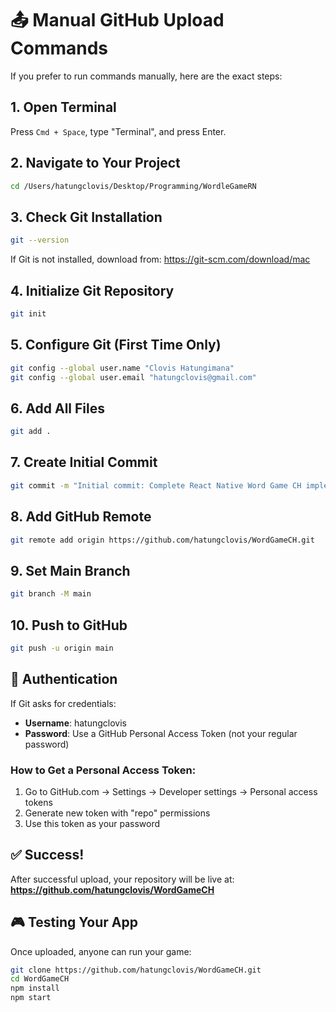# 📤 Manual GitHub Upload Commands

If you prefer to run commands manually, here are the exact steps:

## 1. Open Terminal

Press `Cmd + Space`, type "Terminal", and press Enter.

## 2. Navigate to Your Project

```bash
cd /Users/hatungclovis/Desktop/Programming/WordleGameRN
```

## 3. Check Git Installation

```bash
git --version
```

If Git is not installed, download from: https://git-scm.com/download/mac

## 4. Initialize Git Repository

```bash
git init
```

## 5. Configure Git (First Time Only)

```bash
git config --global user.name "Clovis Hatungimana"
git config --global user.email "hatungclovis@gmail.com"
```

## 6. Add All Files

```bash
git add .
```

## 7. Create Initial Commit

```bash
git commit -m "Initial commit: Complete React Native Word Game CH implementation"
```

## 8. Add GitHub Remote

```bash
git remote add origin https://github.com/hatungclovis/WordGameCH.git
```

## 9. Set Main Branch

```bash
git branch -M main
```

## 10. Push to GitHub

```bash
git push -u origin main
```

## 🔐 Authentication

If Git asks for credentials:
- **Username**: hatungclovis
- **Password**: Use a GitHub Personal Access Token (not your regular password)

### How to Get a Personal Access Token:
1. Go to GitHub.com → Settings → Developer settings → Personal access tokens
2. Generate new token with "repo" permissions
3. Use this token as your password

## ✅ Success!

After successful upload, your repository will be live at:
**https://github.com/hatungclovis/WordGameCH**

## 🎮 Testing Your App

Once uploaded, anyone can run your game:

```bash
git clone https://github.com/hatungclovis/WordGameCH.git
cd WordGameCH
npm install
npm start
```
